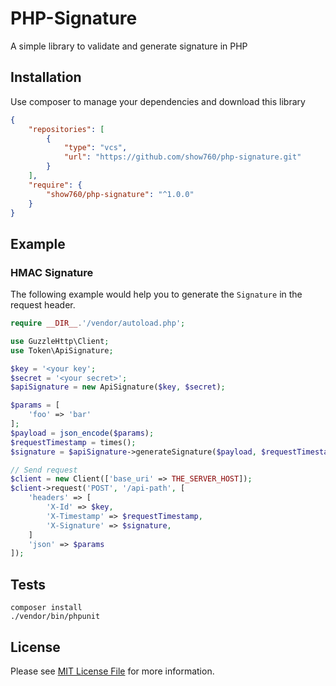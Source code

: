 # PHP-Signature

A simple library to validate and generate signature in PHP

## Installation

Use composer to manage your dependencies and download this library 

```json
{
    "repositories": [
        {
            "type": "vcs",
            "url": "https://github.com/show760/php-signature.git"
        }
    ],
    "require": {
        "show760/php-signature": "^1.0.0"
    }
}
```

## Example

### HMAC Signature

The following example would help you to generate the `Signature` in the request header.

```php
require __DIR__.'/vendor/autoload.php';

use GuzzleHttp\Client;
use Token\ApiSignature;

$key = '<your key';
$secret = '<your secret>';
$apiSignature = new ApiSignature($key, $secret);

$params = [
    'foo' => 'bar'
];
$payload = json_encode($params);
$requestTimestamp = times();
$signature = $apiSignature->generateSignature($payload, $requestTimestamp);

// Send request
$client = new Client(['base_uri' => THE_SERVER_HOST]);
$client->request('POST', '/api-path', [
    'headers' => [
        'X-Id' => $key,
        'X-Timestamp' => $requestTimestamp,
        'X-Signature' => $signature,
    ]       
    'json' => $params
]);
```

## Tests

```
composer install
./vendor/bin/phpunit
```

## License

Please see [MIT License File](./LICENSE) for more information.
